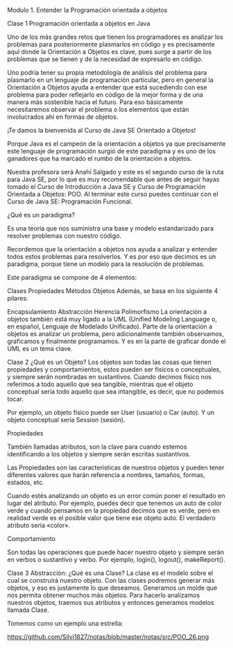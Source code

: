 Modulo 1. Entender la Programación orientada a objetos

Clase 1 Programación orientada a objetos en Java


Uno de los más grandes retos que tienen los programadores es analizar los problemas para posteriormente plasmarlos en código y es precisamente aquí donde la Orientación a Objetos es clave, pues surge a partir de los problemas que se tienen y de la necesidad de expresarlo en código.

Uno podría tener su propia metodología de análisis del problema para plasmarlo en un lenguaje de programación particular, pero en general la Orientación a Objetos ayuda a entender que está sucediendo con ese problema para poder reflejarlo en código de la mejor forma y de una manera más sostenible hacia el futuro. Para eso básicamente necesitaremos observar el problema o los elementos que están involucrados ahí en formas de objetos.

¡Te damos la bienvenida al Curso de Java SE Orientado a Objetos!

Porque Java es el campeón de la orientación a objetos ya que precisamente este lenguaje de programación surgió de este paradigma y es uno de los ganadores que ha marcado el rumbo de la orientación a objetos.

Nuestra profesora será Anahí Salgado y este es el segundo curso de la ruta para Java SE, por lo que es muy recomendable que antes de seguir hayas tomado el Curso de Introducción a Java SE y Curso de Programación Orientada a Objetos: POO. Al terminar este curso puedes continuar con el Curso de Java SE: Programación Funcional.

¿Qué es un paradigma?

Es una teoría que nos suministra una base y modelo estandarizado para resolver problemas con nuestro código.

Recordemos que la orientación a objetos nos ayuda a analizar y entender todos estos problemas para resolverlos. Y es por eso que decimos es un paradigma, porque tiene un modelo para la resolución de problemas.

Este paradigma se compone de 4 elementos:

Clases
Propiedades
Métodos
Objetos
Además, se basa en los siguiente 4 pilares:



Encapsulamiento
Abstracción
Herencia
Polimorfismo
La orientación a objetos también está muy ligado a la UML (Unified Modeling Language o, en español, Lenguaje de Modelado Unificado). Parte de la orientación a objetos es analizar un problema, pero adicionalmente también observamos, graficamos y finalmente programamos. Y es en la parte de graficar donde el UML es un tema clave.

Clase 2 ¿Qué es un Objeto?
Los objetos son todas las cosas que tienen propiedades y comportamientos, estos pueden ser físicos o conceptuales, y siempre serán nombradas en sustantivos. Cuando decimos físico nos referimos a todo aquello que sea tangible, mientras que el objeto conceptual sería todo aquello que sea intangible, es decir, que no podemos tocar.

Por ejemplo, un objeto físico puede ser User (usuario) o Car (auto). Y un objeto conceptual sería Session (sesión).

Propiedades

También llamadas atributos, son la clave para cuando estemos identificando a los objetos y siempre serán escritas sustantivos.

Las Propiedades son las características de nuestros objetos y pueden tener diferentes valores que harán referencia a nombres, tamaños, formas, estados, etc.

Cuando estés analizando un objeto es un error común poner el resultado en lugar del atributo. Por ejemplo, puedes decir que tenemos un auto de color verde y cuando pensamos en la propiedad decimos que es verde, pero en realidad verde es el posible valor que tiene ese objeto auto. El verdadero atributo seria «color».

Comportamiento

Son todas las operaciones que puede hacer nuestro objeto y siempre serán en verbos o sustantivo y verbo. Por ejemplo, login(), logout(), makeReport().

Clase 3 Abstracción: ¿Qué es una Clase?
La clase es el modelo sobre el cual se construirá nuestro objeto. Con las clases podremos generar más objetos, y eso es justamente lo que deseamos. Generamos un molde que nos permita obtener muchos más objetos. Para hacerlo analizamos nuestros objetos, traemos sus atributos y entonces generamos modelos llamada Clase.

Tomemos como un ejemplo una estrella:

https://github.com/Silvi1827/notas/blob/master/notas/src/POO_26.png
